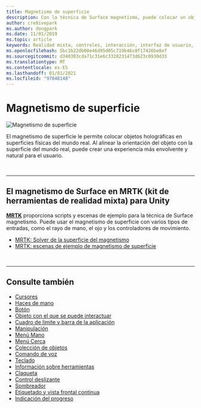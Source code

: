 ```yaml
---
title: Magnetismo de superficie
description: Con la técnica de Surface magnetismo, puede colocar un objeto holográfica en una superficie física del mundo real.
author: cre8ivepark
ms.author: dongpark
ms.date: 11/01/2019
ms.topic: article
keywords: Realidad mixta, controles, interacción, interfaz de usuario, UX, auriculares de realidad mixta, auriculares de realidad mixta de Windows, auriculares de realidad virtual, HoloLens, MRTK, kit de herramientas de realidad mixta, magnetismo de superficie
ms.openlocfilehash: 5bc1b22db00e46d95d05c719b46c8f17426be8ef
ms.sourcegitcommit: d340303cda71c31e6c3320231473d623c0930d33
ms.translationtype: MT
ms.contentlocale: es-ES
ms.lasthandoff: 01/01/2021
ms.locfileid: "97848148"
---
```

# <a name="surface-magnetism"></a>Magnetismo de superficie

![Magnetismo de superficie](images/MRTK_SurfaceMagnetism.gif)

El magnetismo de superficie le permite colocar objetos holográficas en superficies físicas del mundo real. Al alinear la orientación del objeto con la superficie del mundo real, puede crear una experiencia más envolvente y natural para el usuario.

<br>

---

## <a name="surface-magnetism-in-mrtk-mixed-reality-toolkit-for-unity"></a>El magnetismo de Surface en MRTK (kit de herramientas de realidad mixta) para Unity

**[MRTK](https://github.com/Microsoft/MixedRealityToolkit-Unity)** proporciona scripts y escenas de ejemplo para la técnica de Surface magnetismo. Puede usar el magnetismo de superficie con varios tipos de entradas, como el rayo de mano, el ojo y los controladores de movimiento.

* [MRTK: Solver de la superficie del magnetismo](https://microsoft.github.io/MixedRealityToolkit-Unity/Documentation/README_Solver.html#surfacemagnetism)
* [MRTK: escenas de ejemplo de magnetismo de superficie](https://github.com/microsoft/MixedRealityToolkit-Unity/blob/mrtk_development/Assets/MRTK/Examples/Demos/Solvers/Scenes/SurfaceMagnetismSpatialAwarenessExample.unity)

<br>

---

## <a name="see-also"></a>Consulte también

* [Cursores](cursors.md)
* [Haces de mano](point-and-commit.md)
* [Botón](button.md)
* [Objeto con el que se puede interactuar](interactable-object.md)
* [Cuadro de límite y barra de la aplicación](app-bar-and-bounding-box.md)
* [Manipulación](direct-manipulation.md)
* [Menú Mano](hand-menu.md)
* [Menú Cerca](near-menu.md)
* [Colección de objetos](object-collection.md)
* [Comando de voz](voice-input.md)
* [Teclado](keyboard.md)
* [Información sobre herramientas](tooltip.md)
* [Claqueta](slate.md)
* [Control deslizante](slider.md)
* [Sombreador](shader.md)
* [Etiquetado y vista frontal continua](billboarding-and-tag-along.md)
* [Indicación del progreso](progress.md)

